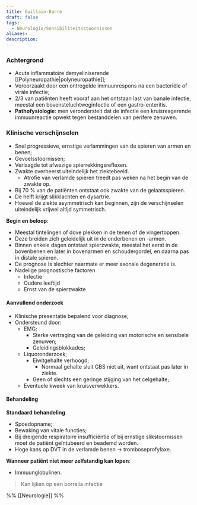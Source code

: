 ```yaml
---
title: Guillain-Barre
draft: false
tags:
  - Neurologie/Sensibiliteitsstoornissen
aliases: 
description:
---
```



### Achtergrond

- Acute inflammatoire demyeliniserende [[Polyneuropathie|polyneuropathie]];
- Veroorzaakt door een ontregelde immuunrespons na een bacteriële of virale infectie;
- 2/3 van patiënten heeft vooraf aan het ontstaan last van banale infectie, meestal een bovensteluchtweginfectie of een gastro-enteritis.
- **Pathofysiologie**: men veronderstelt dat de infectie een kruisreagerende immuunreactie opwekt tegen bestanddelen van perifere zenuwen.
### Klinische verschijnselen
- Snel progressieve, ernstige verlammingen van de spieren van armen en benen;
- Gevoelsstoornissen;
- Verlaagde tot afwezige spierrekkingsreflexen.
- Zwakte overheerst uiteindelijk het ziektebeeld.
	- Atrofie van verlamde spieren treedt pas weken na het begin van de zwakte op.
- Bij 70 % van de patiënten ontstaat ook zwakte van de gelaatsspieren.
- De helft krijgt slikklachten en dysartrie.
- Hoewel de ziekte asymmetrisch kan beginnen, zijn de verschijnselen uiteindelijk vrijwel altijd symmetrisch.

**Begin en beloop**:
- Meestal tintelingen of dove plekken in de tenen of de vingertoppen. 
- Deze breiden zich geleidelijk uit in de onderbenen en -armen.
- Binnen enkele dagen ontstaat spierzwakte, meestal het eerst in de bovenbenen en later in bovenarmen en schoudergordel, en daarna pas in distale spieren.
- De prognose is slechter naarmate er meer axonale degeneratie is.
- Nadelige prognostische factoren
	- Infectie
	- Oudere leeftijd
	- Ernst van de spierzwakte

#### Aanvullend onderzoek

- Klinische presentatie bepalend voor diagnose;
- Ondersteund door:
	- EMG;
		- Sterke vertraging van de geleiding van motorische en sensibele zenuwen;
		- Geleidingsblokkades;
	- Liquoronderzoek;
		- Eiwitgehalte verhoogd;
			- Normaal gehalte sluit GBS niet uit, want ontstaat pas later in ziekte. 
		- Geen of slechts een geringe stijging van het celgehalte;
	- Eventuele kweek van kruisverwekkers.

#### Behandeling
**Standaard behandeling**
- Spoedopname;
- Bewaking van vitale functies;
- Bij dreigende respiratoire insufficiëntie of bij ernstige slikstoornissen moet de patiënt geïntubeerd en beademd worden.
- Hoge kans op DVT in de verlamde benen -> tromboseprofylaxe.

**Wanneer patiënt niet meer zelfstandig kan lopen**:
- Immuunglobulinen. 


> Kan lijken op een borrelia infectie


%%
[[Neurologie]]
%%